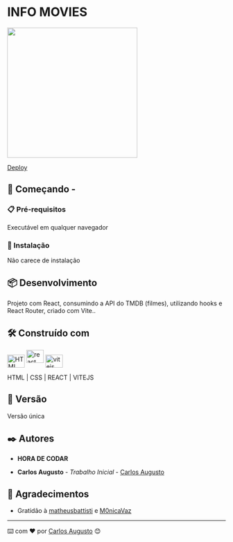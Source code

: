 # INFO MOVIES

<img height="300px" src="https://i.imgur.com/QMNWuEp.gif">

[Deploy](https://infomovies-sigma.vercel.app/)

## 🚀 Começando -

### 📋 Pré-requisitos

Executável em qualquer navegador

### 🔧 Instalação

Não carece de instalação

## 📦 Desenvolvimento

Projeto com React, consumindo a API do TMDB (filmes), utilizando hooks e React Router, criado com Vite..

## 🛠️ Construído com

<img align="center" alt="HTML" height="30" width="40" src="https://cdn.worldvectorlogo.com/logos/html-1.svg"> <img align="center " alt="react" height="30" width="40" src="https://cdn.worldvectorlogo.com/logos/react-2.svg"> <img align="center" alt="vitejs" height="30" width="40" src="https://cdn.worldvectorlogo.com/logos/vitejs.svg">


HTML | CSS | REACT | VITEJS

## 📌 Versão

Versão única

## ✒️ Autores

- **HORA DE CODAR**

- **Carlos Augusto** - _Trabalho Inicial_ - [Carlos Augusto](https://www.linkedin.com/in/carlos-augusto-dantas-frei-51502ba9/)

## 🎁 Agradecimentos

- Gratidão à [matheusbattisti](https://github.com/matheusbattisti) e [M0nicaVaz](https://github.com/M0nicaVaz)

---

⌨️ com ❤️ por [Carlos Augusto](https://gist.github.com/Caarlos7x) 😊
